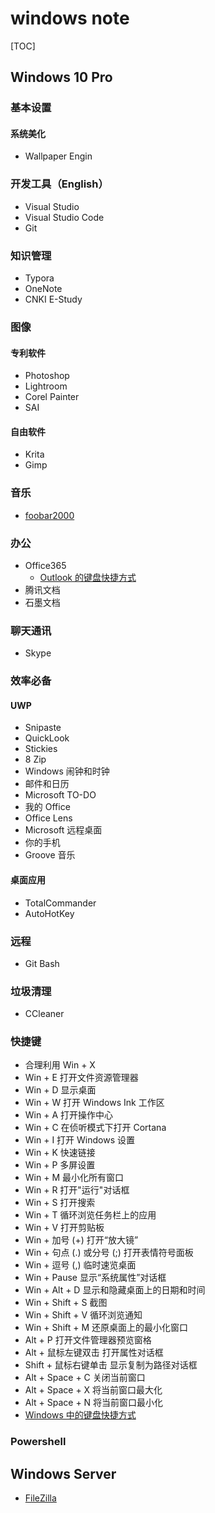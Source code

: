 # windows note

[TOC]

## Windows 10 Pro

### 基本设置

#### 系统美化

* Wallpaper Engin

### 开发工具（English）

* Visual Studio
* Visual Studio Code
* Git

### 知识管理

* Typora
* OneNote
* CNKI E-Study

### 图像

#### 专利软件

* Photoshop
* Lightroom
* Corel Painter
* SAI

#### 自由软件

* Krita
* Gimp

### 音乐

* [foobar2000](www.foobar2000.org/)

### 办公

* Office365
  * [Outlook 的键盘快捷方式](https://support.office.com/zh-cn/article/outlook-的键盘快捷方式-3cdeb221-7ae5-4c1d-8c1d-9e63216c1efd?ui=zh-CN&rs=zh-CN&ad=CN)
* 腾讯文档
* 石墨文档

### 聊天通讯

* Skype

### 效率必备

#### UWP

* Snipaste
* QuickLook
* Stickies
* 8 Zip
* Windows 闹钟和时钟
* 邮件和日历
* Microsoft TO-DO
* 我的 Office
* Office Lens
* Microsoft 远程桌面
* 你的手机
* Groove 音乐

#### 桌面应用

* TotalCommander
* AutoHotKey

### 远程

* Git Bash

### 垃圾清理

* CCleaner

### 快捷键

* 合理利用 Win + X
* Win + E	打开文件资源管理器 
* Win + D	显示桌面
* Win + W	打开 Windows Ink 工作区
* Win + A	打开操作中心
* Win + C	在侦听模式下打开 Cortana
* Win + I	打开 Windows 设置
* Win + K	快速链接
* Win + P	多屏设置
* Win + M	最小化所有窗口
* Win + R	打开"运行"对话框
* Win + S	打开搜索
* Win + T	循环浏览任务栏上的应用
* Win + V	打开剪贴板
* Win + 加号 (+)	打开“放大镜”
* Win  + 句点 (.) 或分号 (;)	打开表情符号面板
* Win +  逗号 (,)	临时速览桌面
* Win + Pause	显示“系统属性”对话框
* Win + Alt + D	显示和隐藏桌面上的日期和时间
* Win + Shift + S	截图
* Win + Shift + V	循环浏览通知
* Win + Shift + M	还原桌面上的最小化窗口
* Alt + P	打开文件管理器预览窗格
* Alt + 鼠标左键双击	打开属性对话框
* Shift + 鼠标右键单击	显示复制为路径对话框
* Alt + Space + C	关闭当前窗口
* Alt + Space + X	将当前窗口最大化
* Alt + Space + N	将当前窗口最小化
* [Windows 中的键盘快捷方式](https://support.microsoft.com/zh-cn/help/12445/windows-keyboard-shortcuts)
### Powershell
## Windows Server

* [FileZilla](<https://filezilla-project.org/>)